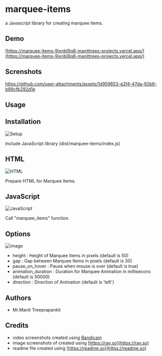 
# marquee-items

a Javascript library for creating marquee items.

## Demo

[https://marquee-items-9jxnbl9q8-manittrees-projects.vercel.app/](https://marquee-items-9jxnbl9q8-manittrees-projects.vercel.app/)

## Screnshots

https://github.com/user-attachments/assets/1d959653-e2f4-47da-92b6-b99cfb292d1e

## Usage

## Installation

![Setup](https://github.com/user-attachments/assets/f015c5d6-cdf7-4e11-b2c3-2a842bbd9ef7)

Include JavaScript library (dist/marquee-items/index.js)

## HTML

![HTML](https://github.com/user-attachments/assets/0083fd7c-4dba-43ab-bf1a-0d85da43618e)

Prepare HTML for Marquee Items. 

## JavaScript

![JavaScript](https://github.com/user-attachments/assets/5560c892-4e93-425b-bccb-190d97467f4c)

Call "marquee_items" function.

## Options

![image](https://github.com/user-attachments/assets/8344ef18-a5c4-40b9-bbcf-f4c5cadde87e)

- height : Height of Marquee Items in pixels (default is 50) 
- gap : Gap between Marquee Items in pixels (default is 30)
- pause_on_hover : Pause when mouse is over (default is true)
- animation_duration : Duration for Marquee Animation in millisecons (default is 50000)
- direction : Direction of Animation (default is 'left')

## Authors

- Mr.Manit Treeprapankit

## Credits

- video screenshots created using [Bandicam](https://www.bandicam.com)
- image screenshots of created using [https://ray.so](https://ray.so)
- readme file created using [https://readme.so](https://readme.so)

